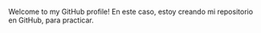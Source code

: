 Welcome to my GitHub profile!
En este caso, estoy creando mi repositorio en GitHub, para practicar.
